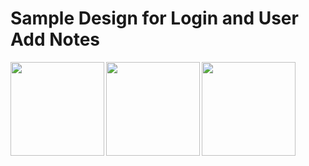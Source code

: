 # Sample Design for Login and User Add Notes
<img src="https://m7madmagdy.github.io/pages/login_page.png" width="150" align="left"/>
<img src="https://m7madmagdy.github.io/pages/notes_page.png" width="150" align="left"/>
<img src="https://m7madmagdy.github.io/pages/alert_page.png" width="150" align="left"/>

